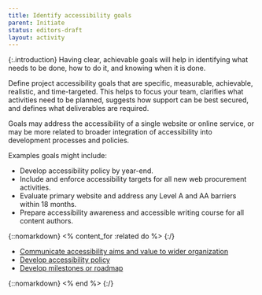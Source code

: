 ```yaml
---
title: Identify accessibility goals
parent: Initiate
status: editors-draft
layout: activity
---
```


{:.introduction}
Having clear, achievable goals will help in identifying what needs to be done, how to do it, and knowing when it is done.

Define project accessibility goals that are specific, measurable, achievable, realistic, and time-targeted. This helps to focus your team, clarifies what activities need to be planned, suggests how support can be best secured, and defines what deliverables are required.

Goals may address the accessibility of a single website or online service, or may be more related to broader integration of accessibility into development processes and policies.

Examples goals might include:

* Develop accessibility policy by year-end.
* Include and enforce accessibility targets for all new web procurement activities.
* Evaluate primary website and address any Level A and AA barriers within 18 months.
* Prepare accessibility awareness and accessible writing course for all content authors.

{::nomarkdown}
<% content_for :related do %>
{:/}

* [Communicate accessibility aims and value to wider organization](communicate.html)
* [Develop accessibility policy](../plan/develop_policy.html)
* [Develop milestones or roadmap](../plan/develop_roadmap.html)

{::nomarkdown}
<% end %>
{:/}
